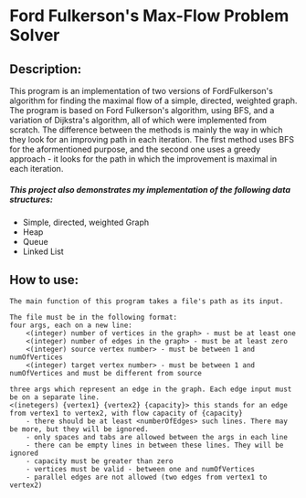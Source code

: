 Ford Fulkerson's Max-Flow Problem Solver
======
Description:
------
This program is an implementation of two versions of FordFulkerson's algorithm for finding the maximal flow of a simple, directed, weighted graph.
The program is based on Ford Fulkerson's algorithm, using BFS, and a variation of Dijkstra's algorithm, all of which were implemented from scratch.
The difference between the methods is mainly the way in which they look for an improving path in each iteration.
The first method uses BFS for the aformentioned purpose, and the second one uses a greedy approach - it looks for the path in which the improvement is maximal in each iteration.

##### This project also demonstrates my implementation of the following data structures:
* Simple, directed, weighted Graph
* Heap
* Queue
* Linked List


How to use:
------

	The main function of this program takes a file's path as its input.

	The file must be in the following format:
	four args, each on a new line:
		<(integer) number of vertices in the graph> - must be at least one
		<(integer) number of edges in the graph> - must be at least zero
		<(integer) source vertex number> - must be between 1 and numOfVertices
		<(integer) target vertex number> - must be between 1 and numOfVertices and must be different from source

	three args which represent an edge in the graph. Each edge input must be on a separate line.
	<(inetegers) {vertex1} {vertex2} {capacity}> this stands for an edge from vertex1 to vertex2, with flow capacity of {capacity}
		- there should be at least <numberOfEdges> such lines. There may be more, but they will be ignored.
		- only spaces and tabs are allowed between the args in each line
		- there can be empty lines in between these lines. They will be ignored
		- capacity must be greater than zero
		- vertices must be valid - between one and numOfVertices
		- parallel edges are not allowed (two edges from vertex1 to vertex2)
